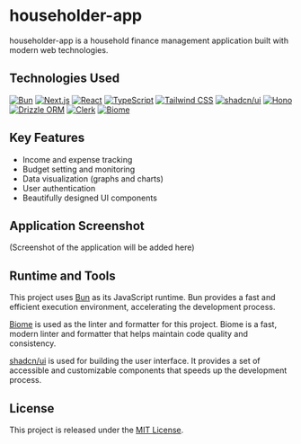 # householder-app

householder-app is a household finance management application built with modern web technologies.

## Technologies Used

[![Bun](https://img.shields.io/badge/Bun-000000?style=for-the-badge&logo=bun&logoColor=white)](https://bun.sh/)
[![Next.js](https://img.shields.io/badge/Next.js-000000?style=for-the-badge&logo=next.js&logoColor=white)](https://nextjs.org/)
[![React](https://img.shields.io/badge/React-20232A?style=for-the-badge&logo=react&logoColor=61DAFB)](https://reactjs.org/)
[![TypeScript](https://img.shields.io/badge/TypeScript-007ACC?style=for-the-badge&logo=typescript&logoColor=white)](https://www.typescriptlang.org/)
[![Tailwind CSS](https://img.shields.io/badge/Tailwind_CSS-38B2AC?style=for-the-badge&logo=tailwind-css&logoColor=white)](https://tailwindcss.com/)
[![shadcn/ui](https://img.shields.io/badge/shadcn%2Fui-000000?style=for-the-badge&logo=shadcnui&logoColor=white)](https://ui.shadcn.com/)
[![Hono](https://img.shields.io/badge/🔥%20Hono-E36002?style=for-the-badge)](https://hono.dev/)
[![Drizzle ORM](https://img.shields.io/badge/🌧%20Drizzle_ORM-C5F74F?style=for-the-badge)](https://orm.drizzle.team/)
[![Clerk](https://img.shields.io/badge/Clerk-6C47FF?style=for-the-badge&logo=clerk&logoColor=white)](https://clerk.com/)
[![Biome](https://img.shields.io/badge/Biome-60A5FA?style=for-the-badge&logo=biome&logoColor=white)](https://biomejs.dev/)

## Key Features

- Income and expense tracking
- Budget setting and monitoring
- Data visualization (graphs and charts)
- User authentication
- Beautifully designed UI components

## Application Screenshot

(Screenshot of the application will be added here)

## Runtime and Tools

This project uses [Bun](https://bun.sh/) as its JavaScript runtime. Bun provides a fast and efficient execution environment, accelerating the development process.

[Biome](https://biomejs.dev/) is used as the linter and formatter for this project. Biome is a fast, modern linter and formatter that helps maintain code quality and consistency.

[shadcn/ui](https://ui.shadcn.com/) is used for building the user interface. It provides a set of accessible and customizable components that speeds up the development process.

## License

This project is released under the [MIT License](LICENSE).
